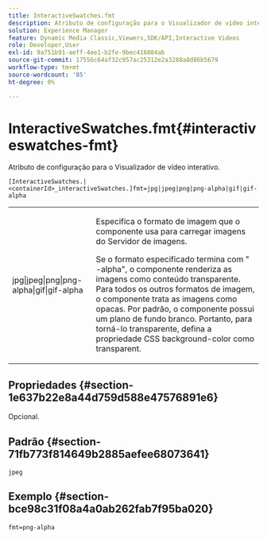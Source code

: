```yaml
---
title: InteractiveSwatches.fmt
description: Atributo de configuração para o Visualizador de vídeo interativo.
solution: Experience Manager
feature: Dynamic Media Classic,Viewers,SDK/API,Interactive Videos
role: Developer,User
exl-id: 9a751b91-aeff-4ee1-b2fe-9bec416884ab
source-git-commit: 17556c64af32c957ac25312e2a3288a8d86b5679
workflow-type: tm+mt
source-wordcount: '85'
ht-degree: 0%

---
```


# InteractiveSwatches.fmt{#interactiveswatches-fmt}

Atributo de configuração para o Visualizador de vídeo interativo.

`[InteractiveSwatches.|<containerId>_interactiveSwatches.]fmt=jpg|jpeg|png|png-alpha|gif|gif-alpha`

<table id="table_441553CD34C94A58A9D7CBF772DEDDB6"> 
 <tbody> 
  <tr> 
   <td colname="col1"> <p> <span class="codeph"> jpg|jpeg|png|png-alpha|gif|gif-alpha</span> </p> </td> 
   <td colname="col2"> <p> Especifica o formato de imagem que o componente usa para carregar imagens do Servidor de imagens. </p> <p>Se o formato especificado termina com "<span class="codeph"> -alpha</span>", o componente renderiza as imagens como conteúdo transparente. Para todos os outros formatos de imagem, o componente trata as imagens como opacas. Por padrão, o componente possui um plano de fundo branco. Portanto, para torná-lo transparente, defina a propriedade CSS <span class="codeph"> background-color</span> como <span class="codeph"> transparent</span>. </p> </td> 
  </tr> 
 </tbody> 
</table>

## Propriedades {#section-1e637b22e8a44d759d588e47576891e6}

Opcional.

## Padrão {#section-71fb773f814649b2885aefee68073641}

`jpeg`

## Exemplo {#section-bce98c31f08a4a0ab262fab7f95ba020}

```
fmt=png-alpha
```
